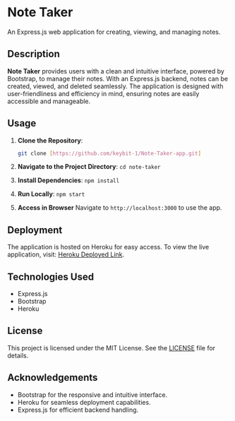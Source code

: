# Note Taker

An Express.js web application for creating, viewing, and managing notes.


## Description

**Note Taker** provides users with a clean and intuitive interface, powered by Bootstrap, to manage their notes. With an Express.js backend, notes can be created, viewed, and deleted seamlessly. The application is designed with user-friendliness and efficiency in mind, ensuring notes are easily accessible and manageable.

## Usage

1. **Clone the Repository**: 
   ```bash
   git clone [https://github.com/keybit-1/Note-Taker-app.git]

2. **Navigate to the Project Directory**:
`cd note-taker`

3. **Install Dependencies**:
`npm install`

4. **Run Locally**:
`npm start`

5. **Access in Browser**
Navigate to `http://localhost:3000` to use the app.

## Deployment
The application is hosted on Heroku for easy access. To view the live application, visit: [Heroku Deployed Link](https://ths-note-app-216bf97f5052.herokuapp.com).

## Technologies Used
- Express.js
- Bootstrap
- Heroku

## License
This project is licensed under the MIT License. See the [LICENSE](LICENSE) file for details.

## Acknowledgements
- Bootstrap for the responsive and intuitive interface.
- Heroku for seamless deployment capabilities.
- Express.js for efficient backend handling.